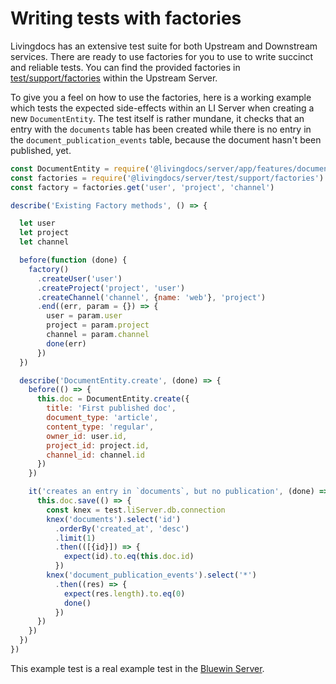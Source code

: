 # Writing tests with factories

Livingdocs has an extensive test suite for both Upstream and
Downstream services. There are ready to use factories for you to use
to write succinct and reliable tests. You can find the provided
factories in
[test/support/factories](https://github.com/livingdocsIO/livingdocs-server/tree/master/test/support/factories)
within the Upstream Server.

To give you a feel on how to use the factories, here is a working
example which tests the expected side-effects within an LI Server when
creating a new `DocumentEntity`. The test itself is rather mundane, it
checks that an entry with the `documents` table has been created while
there is no entry in the `document_publication_events` table, because
the document hasn't been published, yet.

```js
const DocumentEntity = require('@livingdocs/server/app/features/documents/entities/document_entity')
const factories = require('@livingdocs/server/test/support/factories')
const factory = factories.get('user', 'project', 'channel')

describe('Existing Factory methods', () => {

  let user
  let project
  let channel

  before(function (done) {
    factory()
      .createUser('user')
      .createProject('project', 'user')
      .createChannel('channel', {name: 'web'}, 'project')
      .end((err, param = {}) => {
        user = param.user
        project = param.project
        channel = param.channel
        done(err)
      })
  })

  describe('DocumentEntity.create', (done) => {
    before(() => {
      this.doc = DocumentEntity.create({
        title: 'First published doc',
        document_type: 'article',
        content_type: 'regular',
        owner_id: user.id,
        project_id: project.id,
        channel_id: channel.id
      })
    })

    it('creates an entry in `documents`, but no publication', (done) => {
      this.doc.save(() => {
        const knex = test.liServer.db.connection
        knex('documents').select('id')
          .orderBy('created_at', 'desc')
          .limit(1)
          .then(([{id}]) => {
            expect(id).to.eq(this.doc.id)
          })
        knex('document_publication_events').select('*')
          .then((res) => {
            expect(res.length).to.eq(0)
            done()
          })
      })
    })
  })
})
```

This example test is a real example test in the [Bluewin Server](https://github.com/livingdocsIO/livingdocs-bluewin-server/blob/feat/multiDossier-phase2-upstream-tables-only/test/integration/app/doc/sample_factory_tests.js).
